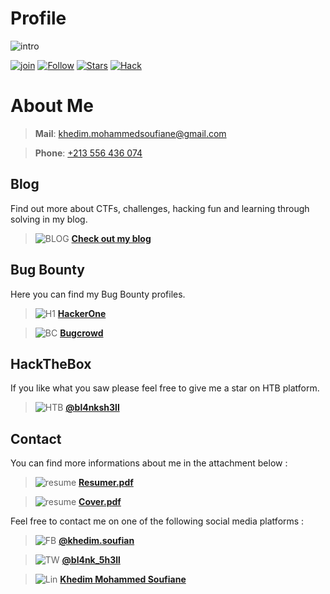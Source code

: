 # Profile

![intro](https://github.com/soufian2017/soufian2017.github.io/raw/master/images/intro.png)

[![join](https://img.shields.io/badge/Blog-Join%20Me-blue)](https://soufian2017.github.io/Blog/)
[![Follow](https://img.shields.io/github/followers/soufian2017?label=Follow%20Me&color=success)]()
[![Stars](https://img.shields.io/badge/My%20stars-Check%20it%20out-yellow)](https://github.com/soufian2017?tab=stars)
[![Hack](https://img.shields.io/badge/Hack-For%20Good-orange)]()

# About Me

> **Mail**: [khedim.mohammedsoufiane@gmail.com](mailto:khedim.mohammedsoufiane@gmail.com)

> **Phone**: [+213 556 436 074]()

## Blog

Find out more about CTFs, challenges, hacking fun and learning through solving in my blog.
> ![BLOG](https://github.com/soufian2017/soufian2017.github.io/raw/master/images/blog.png) [**Check out my blog**](https://soufian2017.github.io/Blog/)

## Bug Bounty

Here you can find my Bug Bounty profiles.
> ![H1](https://github.com/soufian2017/soufian2017.github.io/raw/master/images/h1.png) [**HackerOne**](https://hackerone.com/bl4nk_5h3ll)

> ![BC](https://github.com/soufian2017/soufian2017.github.io/raw/master/images/bc.png) [**Bugcrowd**](https://bugcrowd.com/Bl4nk_5h3ll)

## **HackTheBox**

If you like what you saw please feel free to give me a star on HTB platform.
> ![HTB](https://github.com/soufian2017/soufian2017.github.io/raw/master/images/htb.png) [**@bl4nksh3ll**](https://www.hackthebox.eu/home/users/profile/145799)

## **Contact**

You can find more informations about me in the attachment below :
> ![resume](https://github.com/soufian2017/soufian2017.github.io/raw/master/images/down.png) [**Resumer.pdf**](https://github.com/soufian2017/soufian2017.github.io/raw/master/documents/Resume_2020.pdf)


> ![resume](https://github.com/soufian2017/soufian2017.github.io/raw/master/images/down.png) [**Cover.pdf**](https://github.com/soufian2017/soufian2017.github.io/raw/master/documents/Cover.pdf)

Feel free to contact me on one of the following social media platforms :
> ![FB](https://github.com/soufian2017/soufian2017.github.io/raw/master/images/fbook.png) [**@khedim.soufian**](https://facebook.com/khedim.soufian)


> ![TW](https://github.com/soufian2017/soufian2017.github.io/raw/master/images/tw.png) [**@bl4nk_5h3ll**](https://twitter.com/bl4nk_5h3ll)


> ![Lin](https://github.com/soufian2017/soufian2017.github.io/raw/master/images/lin.png) [**Khedim Mohammed Soufiane**](https://www.linkedin.com/in/khedim-mohammed-soufiane/)
